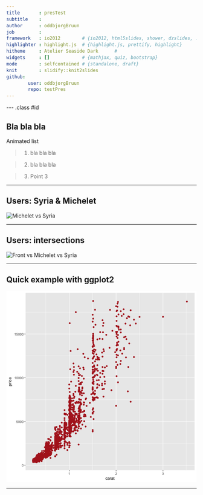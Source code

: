 ```yaml
---
title       : presTest
subtitle    : 
author      : oddbjorgBruun
job         : 
framework   : io2012        # {io2012, html5slides, shower, dzslides, ...}
highlighter : highlight.js  # {highlight.js, prettify, highlight}
hitheme     : Atelier Seaside Dark      # 
widgets     : []            # {mathjax, quiz, bootstrap}
mode        : selfcontained # {standalone, draft}
knit        : slidify::knit2slides
github:
        user: oddbjorgBruun
        repo: testPres
---
```


--- .class #id 

## Bla bla bla

Animated list

> 1. bla bla bla

> 2. bla bla bla

> 3. Point 3

---

## Users: Syria & Michelet

<!-- Limit image width and height -->
<style type="text/css">
img {     
  max-height: 590px;     
  max-width: 964px; 
}
</style>
 
<!-- Center image on slide -->

<img src="/Users/n636617/Ms.png" alt="Michelet vs Syria">

---

## Users: intersections

<script type="text/javascript" src="http://ajax.aspnetcdn.com/ajax/jQuery/jquery-1.7.min.js"></script>
<script type="text/javascript">
$(function() {     
  $("p:has(img)").addClass('centered'); 
});
</script>

<img src="/Users/n636617/fsm_triple.png" alt="Front vs Michelet vs Syria">


---

## Quick example with ggplot2


![plot of chunk unnamed-chunk-1](assets/fig/unnamed-chunk-1-1.png)

---
